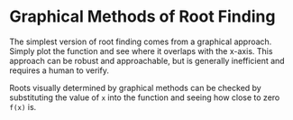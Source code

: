 # Graphical Methods of Root Finding

The simplest version of root finding comes from a graphical approach. Simply plot the function and see where it overlaps with the x-axis. This approach can be robust and approachable, but is generally inefficient and requires a human to verify.

Roots visually determined by graphical methods can be checked by substituting the value of `x` into the function and seeing how close to zero `f(x)` is.

